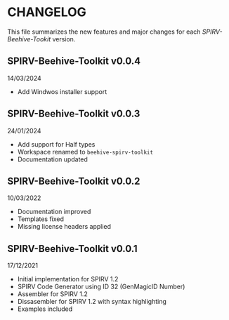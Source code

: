 # CHANGELOG 

This file summarizes the new features and major changes for each *SPIRV-Beehive-Tookit* version.

## SPIRV-Beehive-Toolkit v0.0.4
14/03/2024

- Add Windwos installer support

## SPIRV-Beehive-Toolkit v0.0.3
24/01/2024

- Add support for Half types
- Workspace renamed to `beehive-spirv-toolkit`
- Documentation updated

## SPIRV-Beehive-Toolkit v0.0.2
10/03/2022

 - Documentation improved
 - Templates fixed
 - Missing license headers applied
 

## SPIRV-Beehive-Toolkit v0.0.1
17/12/2021

 - Initial implementation for SPIRV 1.2
 - SPIRV Code Generator using ID 32 (GenMagicID Number)
 - Assembler for SPIRV 1.2
 - Dissasembler for SPIRV 1.2 with syntax highlighting
 - Examples included
 
